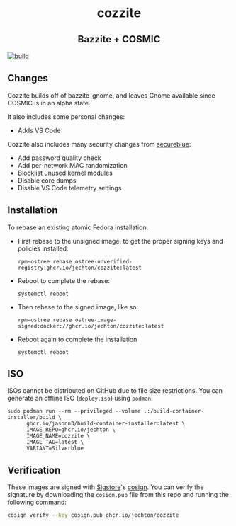 <h1 align="center">
  cozzite
</h1>

<h2 align="center">
Bazzite + COSMIC
</h2>

[![build](https://github.com/jechton/cozzite/actions/workflows/build.yml/badge.svg)](https://github.com/jechton/cozzite/actions/workflows/build.yml)

## Changes

Cozzite builds off of bazzite-gnome, and leaves Gnome available since COSMIC is in an alpha state.

It also includes some personal changes:

- Adds VS Code

Cozzite also includes many security changes from [secureblue](https://github.com/secureblue/secureblue):

- Add password quality check
- Add per-network MAC randomization
- Blocklist unused kernel modules
- Disable core dumps
- Disable VS Code telemetry settings

## Installation

To rebase an existing atomic Fedora installation:

- First rebase to the unsigned image, to get the proper signing keys and policies installed:
  ```
  rpm-ostree rebase ostree-unverified-registry:ghcr.io/jechton/cozzite:latest
  ```
- Reboot to complete the rebase:
  ```
  systemctl reboot
  ```
- Then rebase to the signed image, like so:
  ```
  rpm-ostree rebase ostree-image-signed:docker://ghcr.io/jechton/cozzite:latest
  ```
- Reboot again to complete the installation
  ```
  systemctl reboot
  ```

## ISO

ISOs cannot be distributed on GitHub due to file size restrictions. You can generate an offline ISO (`deploy.iso`) using `podman`:

```
sudo podman run --rm --privileged --volume .:/build-container-installer/build \
      ghcr.io/jasonn3/build-container-installer:latest \
      IMAGE_REPO=ghcr.io/jechton \
      IMAGE_NAME=cozzite \
      IMAGE_TAG=latest \
      VARIANT=Silverblue
```

## Verification

These images are signed with [Sigstore](https://www.sigstore.dev/)'s [cosign](https://github.com/sigstore/cosign). You can verify the signature by downloading the `cosign.pub` file from this repo and running the following command:

```bash
cosign verify --key cosign.pub ghcr.io/jechton/cozzite
```
